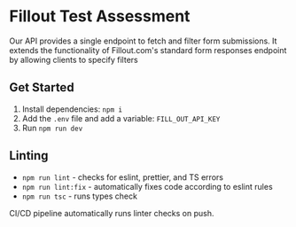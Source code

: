 # Fillout Test Assessment
Our API provides a single endpoint to fetch and filter form submissions. It extends the functionality of Fillout.com's standard form responses endpoint by allowing clients to specify filters

## Get Started
1. Install dependencies: `npm i`
2. Add the `.env` file and add a variable: `FILL_OUT_API_KEY`
3. Run `npm run dev`

## Linting

- `npm run lint` - checks for eslint, prettier, and TS errors
- `npm run lint:fix` -  automatically fixes code according to eslint rules
- `npm run tsc` - runs types check

CI/CD pipeline automatically runs linter checks on push.
